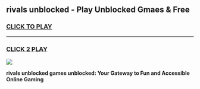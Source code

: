 
## rivals unblocked - Play Unblocked Gmaes & Free
<h3>
<a href="https://news.freeplayer.one?title=rivals_unblocked&ref=23F">CLICK TO PLAY</a></h3>
<hr>

<h3>
<a href="https://news.freeplayer.one?title=rivals_unblocked&ref=23F">CLICK 2 PLAY</a>
  
</h3>

<a href="https://news.freeplayer.one?title=rivals_unblocked&ref=23F/"><img src="https://clearcache.store/games.png"></a>


**rivals unblocked games unblocked: Your Gateway to Fun and Accessible Online Gaming**
